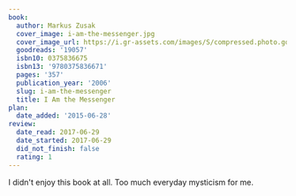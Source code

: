 ```yaml
---
book:
  author: Markus Zusak
  cover_image: i-am-the-messenger.jpg
  cover_image_url: https://i.gr-assets.com/images/S/compressed.photo.goodreads.com/books/1398483261l/19057._SX98_.jpg
  goodreads: '19057'
  isbn10: 0375836675
  isbn13: '9780375836671'
  pages: '357'
  publication_year: '2006'
  slug: i-am-the-messenger
  title: I Am the Messenger
plan:
  date_added: '2015-06-28'
review:
  date_read: 2017-06-29
  date_started: 2017-06-29
  did_not_finish: false
  rating: 1
---
```


I didn't enjoy this book at all. Too much everyday mysticism for me.
